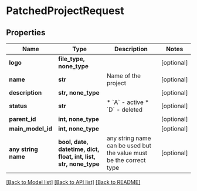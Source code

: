 # PatchedProjectRequest


## Properties
Name | Type | Description | Notes
------------ | ------------- | ------------- | -------------
**logo** | **file_type, none_type** |  | [optional] 
**name** | **str** | Name of the project | [optional] 
**description** | **str, none_type** |  | [optional] 
**status** | **str** | * &#x60;A&#x60; - active * &#x60;D&#x60; - deleted | [optional] 
**parent_id** | **int, none_type** |  | [optional] 
**main_model_id** | **int, none_type** |  | [optional] 
**any string name** | **bool, date, datetime, dict, float, int, list, str, none_type** | any string name can be used but the value must be the correct type | [optional]

[[Back to Model list]](../README.md#documentation-for-models) [[Back to API list]](../README.md#documentation-for-api-endpoints) [[Back to README]](../README.md)


